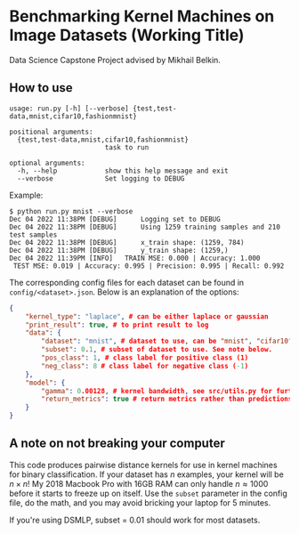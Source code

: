 # Benchmarking Kernel Machines on Image Datasets (Working Title)
Data Science Capstone Project advised by Mikhail Belkin.

## How to use
```shell
usage: run.py [-h] [--verbose] {test,test-data,mnist,cifar10,fashionmnist}

positional arguments:
  {test,test-data,mnist,cifar10,fashionmnist}
                        task to run

optional arguments:
  -h, --help            show this help message and exit
  --verbose             Set logging to DEBUG
```

Example:

```shell
$ python run.py mnist --verbose
Dec 04 2022 11:38PM [DEBUG] 	 Logging set to DEBUG
Dec 04 2022 11:38PM [DEBUG] 	 Using 1259 training samples and 210 test samples
Dec 04 2022 11:38PM [DEBUG] 	 x_train shape: (1259, 784)
Dec 04 2022 11:38PM [DEBUG] 	 y_train shape: (1259,)
Dec 04 2022 11:39PM [INFO] 	 TRAIN MSE: 0.000 | Accuracy: 1.000
 TEST MSE: 0.019 | Accuracy: 0.995 | Precision: 0.995 | Recall: 0.992
```

The corresponding config files for each dataset can be found in `config/<dataset>.json`. Below is an explanation of the options:

```json
{
    "kernel_type": "laplace", # can be either laplace or gaussian
    "print_result": true, # to print result to log
    "data": {
        "dataset": "mnist", # dataset to use, can be "mnist", "cifar10", or "fashionmnist"
        "subset": 0.1, # subset of dataset to use. See note below.
        "pos_class": 1, # class label for positive class (1)
        "neg_class": 8 # class label for negative class (-1)
    },
    "model": {
        "gamma": 0.00128, # kernel bandwidth, see src/utils.py for further details
        "return_metrics": true # return metrics rather than predictions after training kernel
    }
}
```

## A note on not breaking your computer
This code produces pairwise distance kernels for use in kernel machines for binary classification. If your dataset
has $n$ examples, your kernel will be $n \times n$! My 2018 Macbook Pro with 16GB RAM can only handle $n \approx 1000$ 
before it starts to freeze up on itself. Use the `subset` parameter in the config file, do the math, and you may 
avoid bricking your laptop for 5 minutes.

If you're using DSMLP, subset = 0.01 should work for most datasets.
